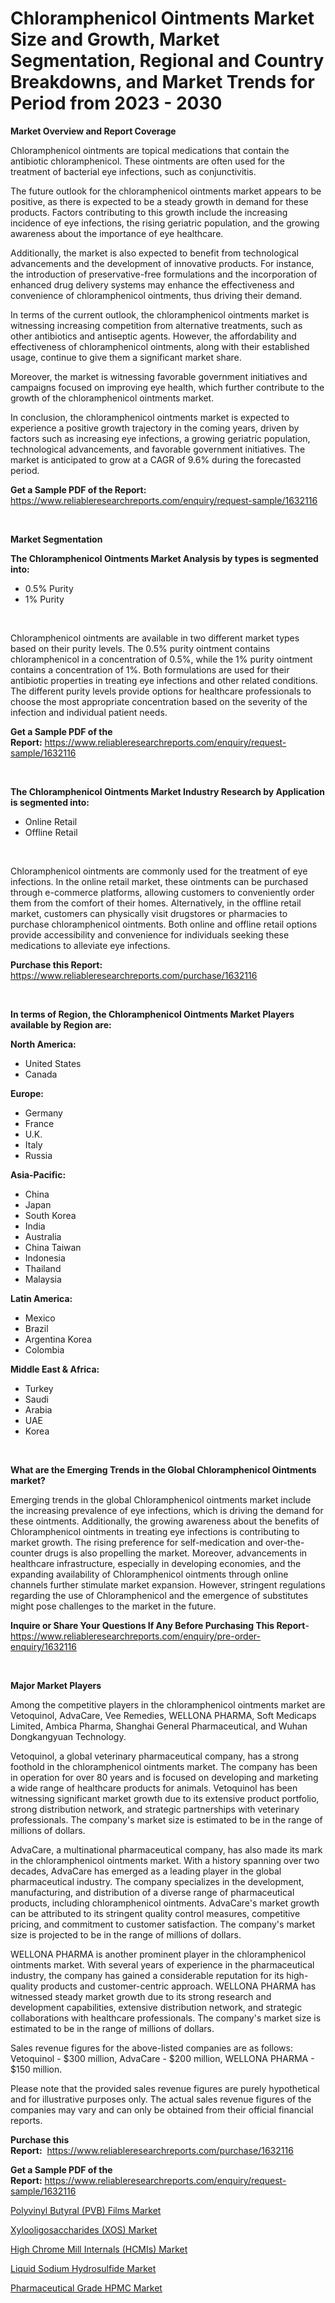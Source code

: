 <p><h1>Chloramphenicol Ointments Market Size and Growth, Market Segmentation, Regional and Country Breakdowns, and Market Trends for Period from 2023 -  2030</h1></p><p><strong>Market Overview and Report Coverage</strong></p>
<p><p>Chloramphenicol ointments are topical medications that contain the antibiotic chloramphenicol. These ointments are often used for the treatment of bacterial eye infections, such as conjunctivitis.</p><p>The future outlook for the chloramphenicol ointments market appears to be positive, as there is expected to be a steady growth in demand for these products. Factors contributing to this growth include the increasing incidence of eye infections, the rising geriatric population, and the growing awareness about the importance of eye healthcare.</p><p>Additionally, the market is also expected to benefit from technological advancements and the development of innovative products. For instance, the introduction of preservative-free formulations and the incorporation of enhanced drug delivery systems may enhance the effectiveness and convenience of chloramphenicol ointments, thus driving their demand.</p><p>In terms of the current outlook, the chloramphenicol ointments market is witnessing increasing competition from alternative treatments, such as other antibiotics and antiseptic agents. However, the affordability and effectiveness of chloramphenicol ointments, along with their established usage, continue to give them a significant market share.</p><p>Moreover, the market is witnessing favorable government initiatives and campaigns focused on improving eye health, which further contribute to the growth of the chloramphenicol ointments market.</p><p>In conclusion, the chloramphenicol ointments market is expected to experience a positive growth trajectory in the coming years, driven by factors such as increasing eye infections, a growing geriatric population, technological advancements, and favorable government initiatives. The market is anticipated to grow at a CAGR of 9.6% during the forecasted period.</p></p>
<p><strong>Get a Sample PDF of the Report:</strong> <a href="https://www.reliableresearchreports.com/enquiry/request-sample/1632116">https://www.reliableresearchreports.com/enquiry/request-sample/1632116</a></p>
<p>&nbsp;</p>
<p><strong>Market Segmentation</strong></p>
<p><strong>The Chloramphenicol Ointments Market Analysis by types is segmented into:</strong></p>
<p><ul><li>0.5% Purity</li><li>1% Purity</li></ul></p>
<p>&nbsp;</p>
<p><p>Chloramphenicol ointments are available in two different market types based on their purity levels. The 0.5% purity ointment contains chloramphenicol in a concentration of 0.5%, while the 1% purity ointment contains a concentration of 1%. Both formulations are used for their antibiotic properties in treating eye infections and other related conditions. The different purity levels provide options for healthcare professionals to choose the most appropriate concentration based on the severity of the infection and individual patient needs.</p></p>
<p><strong>Get a Sample PDF of the Report:</strong>&nbsp;<a href="https://www.reliableresearchreports.com/enquiry/request-sample/1632116">https://www.reliableresearchreports.com/enquiry/request-sample/1632116</a></p>
<p>&nbsp;</p>
<p><strong>The Chloramphenicol Ointments Market Industry Research by Application is segmented into:</strong></p>
<p><ul><li>Online Retail</li><li>Offline Retail</li></ul></p>
<p>&nbsp;</p>
<p><p>Chloramphenicol ointments are commonly used for the treatment of eye infections. In the online retail market, these ointments can be purchased through e-commerce platforms, allowing customers to conveniently order them from the comfort of their homes. Alternatively, in the offline retail market, customers can physically visit drugstores or pharmacies to purchase chloramphenicol ointments. Both online and offline retail options provide accessibility and convenience for individuals seeking these medications to alleviate eye infections.</p></p>
<p><strong>Purchase this Report:</strong>&nbsp; <a href="https://www.reliableresearchreports.com/purchase/1632116">https://www.reliableresearchreports.com/purchase/1632116</a></p>
<p>&nbsp;</p>
<p><strong>In terms of Region, the Chloramphenicol Ointments Market Players available by Region are:</strong></p>
<p>
    <p> <strong> North America: </strong>
        <ul>
            <li>United States</li>
            <li>Canada</li>
        </ul>
        </p> 
    <p> <strong> Europe: </strong>
        <ul>
            <li>Germany</li>
            <li>France</li>
            <li>U.K.</li>
            <li>Italy</li>
            <li>Russia</li>
        </ul>
        </p> 
    <p> <strong> Asia-Pacific: </strong>
        <ul>
            <li>China</li>
            <li>Japan</li>
            <li>South Korea</li>
            <li>India</li>
            <li>Australia</li>
            <li>China Taiwan</li>
            <li>Indonesia</li>
            <li>Thailand</li>
            <li>Malaysia</li>
        </ul>
        </p> 
    <p> <strong> Latin America: </strong>
        <ul>
            <li>Mexico</li>
            <li>Brazil</li>
            <li>Argentina Korea</li>
            <li>Colombia</li>
        </ul>
        </p> 
    <p> <strong> Middle East & Africa: </strong>
        <ul>
            <li>Turkey</li>
            <li>Saudi</li>
            <li>Arabia</li>
            <li>UAE</li>
            <li>Korea</li>
        </ul>
    </p>
    </p>
<p>&nbsp;</p>
<p><strong>What are the Emerging Trends in the Global Chloramphenicol Ointments market?</strong></p>
<p><p>Emerging trends in the global Chloramphenicol ointments market include the increasing prevalence of eye infections, which is driving the demand for these ointments. Additionally, the growing awareness about the benefits of Chloramphenicol ointments in treating eye infections is contributing to market growth. The rising preference for self-medication and over-the-counter drugs is also propelling the market. Moreover, advancements in healthcare infrastructure, especially in developing economies, and the expanding availability of Chloramphenicol ointments through online channels further stimulate market expansion. However, stringent regulations regarding the use of Chloramphenicol and the emergence of substitutes might pose challenges to the market in the future.</p></p>
<p><strong>Inquire or Share Your Questions If Any Before Purchasing This Report</strong>- <a href="https://www.reliableresearchreports.com/enquiry/pre-order-enquiry/1632116">https://www.reliableresearchreports.com/enquiry/pre-order-enquiry/1632116</a></p>
<p>&nbsp;</p>
<p><strong>Major Market Players</strong></p>
<p><p>Among the competitive players in the chloramphenicol ointments market are Vetoquinol, AdvaCare, Vee Remedies, WELLONA PHARMA, Soft Medicaps Limited, Ambica Pharma, Shanghai General Pharmaceutical, and Wuhan Dongkangyuan Technology. </p><p>Vetoquinol, a global veterinary pharmaceutical company, has a strong foothold in the chloramphenicol ointments market. The company has been in operation for over 80 years and is focused on developing and marketing a wide range of healthcare products for animals. Vetoquinol has been witnessing significant market growth due to its extensive product portfolio, strong distribution network, and strategic partnerships with veterinary professionals. The company's market size is estimated to be in the range of millions of dollars.</p><p>AdvaCare, a multinational pharmaceutical company, has also made its mark in the chloramphenicol ointments market. With a history spanning over two decades, AdvaCare has emerged as a leading player in the global pharmaceutical industry. The company specializes in the development, manufacturing, and distribution of a diverse range of pharmaceutical products, including chloramphenicol ointments. AdvaCare's market growth can be attributed to its stringent quality control measures, competitive pricing, and commitment to customer satisfaction. The company's market size is projected to be in the range of millions of dollars.</p><p>WELLONA PHARMA is another prominent player in the chloramphenicol ointments market. With several years of experience in the pharmaceutical industry, the company has gained a considerable reputation for its high-quality products and customer-centric approach. WELLONA PHARMA has witnessed steady market growth due to its strong research and development capabilities, extensive distribution network, and strategic collaborations with healthcare professionals. The company's market size is estimated to be in the range of millions of dollars.</p><p>Sales revenue figures for the above-listed companies are as follows: Vetoquinol - $300 million, AdvaCare - $200 million, WELLONA PHARMA - $150 million.</p><p>Please note that the provided sales revenue figures are purely hypothetical and for illustrative purposes only. The actual sales revenue figures of the companies may vary and can only be obtained from their official financial reports.</p></p>
<p><strong>Purchase this Report:</strong>&nbsp;&nbsp;<a href="https://www.reliableresearchreports.com/purchase/1632116">https://www.reliableresearchreports.com/purchase/1632116</a></p>
<p></p>
<p><strong>Get a Sample PDF of the Report:</strong>&nbsp;<a href="https://www.reliableresearchreports.com/enquiry/request-sample/1632116">https://www.reliableresearchreports.com/enquiry/request-sample/1632116</a></p>
<p><p><a href="https://medium.com/@geneeffertz/polyvinyl-butyral-pvb-films-market-trends-and-market-analysis-forecasted-for-period-2023-2030-118c20142727">Polyvinyl Butyral (PVB) Films Market</a></p><p><a href="https://medium.com/@tiannathiel2023/xylooligosaccharides-xos-market-exploring-market-share-market-trends-and-future-growth-1121e3e88ac5">Xylooligosaccharides (XOS) Market</a></p><p><a href="https://medium.com/@omamuller06/decoding-high-chrome-mill-internals-hcmis-market-metrics-market-share-trends-and-growth-78bdafcee7c2">High Chrome Mill Internals (HCMIs) Market</a></p><p><a href="https://medium.com/@serenaframi/liquid-sodium-hydrosulfide-market-report-reveals-the-latest-trends-and-growth-opportunities-of-this-6b60830ffc29">Liquid Sodium Hydrosulfide Market</a></p><p><a href="https://medium.com/@candaceking17/pharmaceutical-grade-hpmc-market-size-and-market-trends-complete-industry-overview-2023-to-2030-d4c55c9745f7">Pharmaceutical Grade HPMC Market</a></p></p>